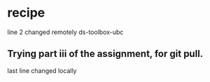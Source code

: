 # recipe
line 2 changed remotely
ds-toolbox-ubc


## Trying part iii of the assignment, for git pull.
last line changed locally